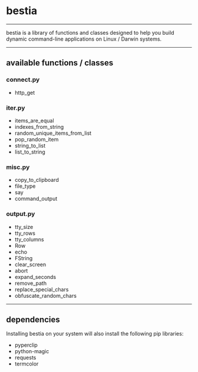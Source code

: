 # bestia
***

bestia is a library of functions and classes designed to help you build dynamic command-line applications on Linux / Darwin systems.

***
## available functions / classes
### connect.py
* http_get

### iter.py
* items_are_equal
* indexes_from_string
* random_unique_items_from_list
* pop_random_item
* string_to_list
* list_to_string

### misc.py
* copy_to_clipboard
* file_type
* say
* command_output

### output.py
* tty_size
* tty_rows
* tty_columns
* Row
* echo
* FString
* clear_screen
* abort
* expand_seconds
* remove_path
* replace_special_chars
* obfuscate_random_chars

***
## dependencies
Installing bestia on your system will also install the following pip libraries:

* pyperclip
* python-magic
* requests
* termcolor
